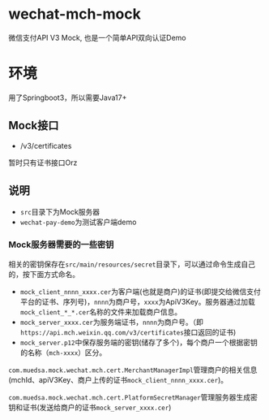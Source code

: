 # wechat-mch-mock
微信支付API V3 Mock, 也是一个简单API双向认证Demo

# 环境
用了Springboot3，所以需要Java17+

## Mock接口
- /v3/certificates

暂时只有证书接口Orz

## 说明

- `src`目录下为Mock服务器
- `wechat-pay-demo`为测试客户端demo

### Mock服务器需要的一些密钥
相关的密钥保存在`src/main/resources/secret`目录下，可以通过命令生成自己的，按下面方式命名。
- `mock_client_nnnn_xxxx.cer`为客户端(也就是商户)的证书(即提交给微信支付平台的证书、序列号)，`nnnn`为商户号，`xxxx`为ApiV3Key。服务器通过加载`mock_client_*_*.cer`名称的文件来加载商户信息。
- `mock_server_xxxx.cer`为服务端证书，`nnnn`为商户号。（即`https://api.mch.weixin.qq.com/v3/certificates`接口返回的证书)
- `mock_server.p12`中保存服务端的密钥(储存了多个)，每个商户一个根据密钥的名称（`mch-xxxx`）区分。

`com.muedsa.mock.wechat.mch.cert.MerchantManagerImpl`管理商户的相关信息(mchId、apiV3Key、商户上传的证书`mock_client_nnnn_xxxx.cer`)。

`com.muedsa.mock.wechat.mch.cert.PlatformSecretManager`管理服务器生成密钥和证书(发送给商户的证书`mock_server_xxxx.cer`)
